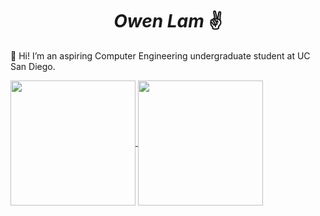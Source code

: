 <h1 align=center> <i>Owen Lam</i> ✌️</h1>

👋 Hi! I’m an aspiring Computer Engineering undergraduate student at UC San Diego.
<!--
**froguro/froguro** is a ✨ _special_ ✨ repository because its `README.md` (this file) appears on your GitHub profile.

Here are some ideas to get you started:

- 🔭 I’m currently working on ...
- 🌱 I’m currently learning ...
- 👯 I’m looking to collaborate on ...
- 🤔 I’m looking for help with ...
- 💬 Ask me about ...
- 📫 How to reach me: ...
- 😄 Pronouns: ...
- ⚡ Fun fact: ...
-->
<a href="https://github.com/froguro/github-readme-stats">
  <img height=200 align="center" src="https://github-readme-stats.vercel.app/api?username=froguro&show_icons=true&theme=gruvbox" />
</a>
<a href="https://github.com/froguro/convoychat">
  <img height=200 align="center" src="https://github-readme-stats.vercel.app/api/top-langs?username=froguro&layout=compact&langs_count=8&card_width=320&theme=gruvbox" />
</a>
